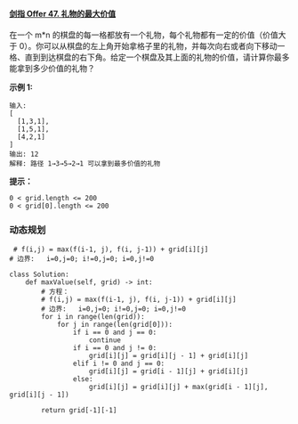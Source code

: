 #### [剑指 Offer 47. 礼物的最大价值](https://leetcode-cn.com/problems/li-wu-de-zui-da-jie-zhi-lcof/)

在一个 m*n 的棋盘的每一格都放有一个礼物，每个礼物都有一定的价值（价值大于 0）。你可以从棋盘的左上角开始拿格子里的礼物，并每次向右或者向下移动一格、直到到达棋盘的右下角。给定一个棋盘及其上面的礼物的价值，请计算你最多能拿到多少价值的礼物？

**示例 1:**

```
输入: 
[
  [1,3,1],
  [1,5,1],
  [4,2,1]
]
输出: 12
解释: 路径 1→3→5→2→1 可以拿到最多价值的礼物
```

**提示：**

```
0 < grid.length <= 200
0 < grid[0].length <= 200
```



### 动态规划

```
 # f(i,j) = max(f(i-1, j), f(i, j-1)) + grid[i][j]
# 边界:   i=0,j=0; i!=0,j=0; i=0,j!=0
```



```
class Solution:
    def maxValue(self, grid) -> int:
        # 方程：
        # f(i,j) = max(f(i-1, j), f(i, j-1)) + grid[i][j]
        # 边界:   i=0,j=0; i!=0,j=0; i=0,j!=0
        for i in range(len(grid)):
            for j in range(len(grid[0])):
                if i == 0 and j == 0:
                    continue
                if i == 0 and j != 0:
                    grid[i][j] = grid[i][j - 1] + grid[i][j]
                elif i != 0 and j == 0:
                    grid[i][j] = grid[i - 1][j] + grid[i][j]
                else:
                    grid[i][j] = grid[i][j] + max(grid[i - 1][j], grid[i][j - 1])

        return grid[-1][-1]
```

